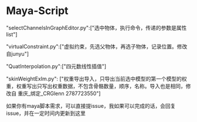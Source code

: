 # Maya-Script  


"selectChannelsInGraphEditor.py":["选中物体，执行命令，传递的参数是属性list"]  

"virtualConstraint.py":["虚拟约束，先选父物体，再选子物体，记录位置。修改自junyu"]  

"QuatInterpolation.py":["四元数线性插值"]

"skinWeightExIm.py": ["权重导出导入，只导出当前选中模型的第一个模型的权重，权重写出只写出权重数据，不包含骨骼数量，顺序，名称。导入也是相同，修改自 重庆_绑定_CRGlenn 2787723550"]

如果你有maya脚本需求，可以直接提issue，我如果可以完成的话，会回复issue，并在一定时间内更新到这里  

